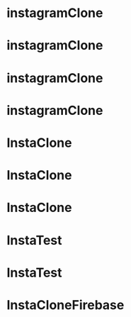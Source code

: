 # instagramClone
# instagramClone
# instagramClone
# instagramClone
# InstaClone
# InstaClone
# InstaClone
# InstaTest
# InstaTest
# InstaCloneFirebase

